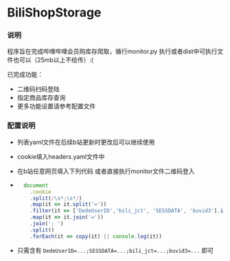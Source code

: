 # BiliShopStorage

### 说明
程序旨在完成哔哩哔哩会员购库存爬取，循行monitor.py 执行或者dist中可执行文件也可以（25mb以上不给传）:(

已完成功能：

- 二维码扫码登陆
- 指定商品库存查询
- 更多功能设置请参考配置文件

### 配置说明
- 列表yaml文件在后续b站更新时更改后可以继续使用

- cookie填入headers.yaml文件中 

- 在b站任意网页填入下列代码 或者直接执行monitor文件二维码登入

- ```javascript
    document
      .cookie
      .split(/\s*;\s*/)
      .map(it => it.split('='))
      .filter(it => ['DedeUserID','bili_jct', 'SESSDATA', 'buvid3'].indexOf(it[0]) > -1)
      .map(it => it.join('='))
      .join('; ')
      .split()
      .forEach(it => copy(it) || console.log(it))
    ```

- 只需含有 `DedeUserID=...;SESSDATA=...;bili_jct=...;buvid3=...` 即可
